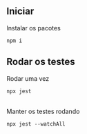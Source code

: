 ## Iniciar

Instalar os pacotes
```
npm i
```

## Rodar os testes

Rodar uma vez
```
npx jest
```

<br>Manter os testes rodando
```
npx jest --watchAll
```